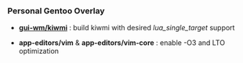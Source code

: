 ### Personal Gentoo Overlay

 - **[gui-wm/kiwmi](https://github.com/buffet/kiwmi.git)** : build kiwmi with desired *lua_single_target* support

 - **app-editors/vim** & **app-editors/vim-core** : enable -O3 and LTO optimization
